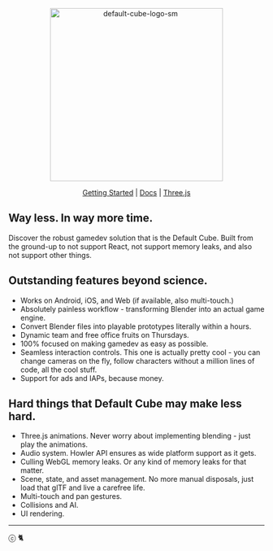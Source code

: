 <p align="center">
  <img width="340" alt="default-cube-logo-sm" src="https://user-images.githubusercontent.com/9549760/124856119-429dbc00-dfaa-11eb-9a59-d3230f81e86e.png">
</p>

<p align="center">
  <a href="#">Getting Started</a>
  |
  <a href="#">Docs</a>
  |
  <a href="#">Three.js</a>
</p>

## Way less. In way more time.

Discover the robust gamedev solution that is the Default Cube. Built from the ground-up
to not support React, not support memory leaks, and also not support other things.

## Outstanding features beyond science.

- Works on Android, iOS, and Web (if available, also multi-touch.)
- Absolutely painless workflow - transforming Blender into an actual game engine.
- Convert Blender files into playable prototypes literally within a hours.
- Dynamic team and free office fruits on Thursdays.
- 100% focused on making gamedev as easy as possible.
- Seamless interaction controls. This one is actually pretty cool - you can change cameras on the fly, follow characters without a million lines of code, all the cool stuff.
- Support for ads and IAPs, because money.

## Hard things that Default Cube may make less hard.

- Three.js animations. Never worry about implementing blending - just play the animations.
- Audio system. Howler API ensures as wide platform support as it gets.
- Culling WebGL memory leaks. Or any kind of memory leaks for that matter.
- Scene, state, and asset management. No more manual disposals, just load that glTF and live a carefree life.
- Multi-touch and pan gestures.
- Collisions and AI.
- UI rendering.

---

ⓒ  🐈 
